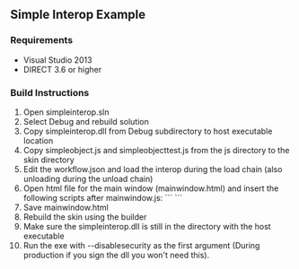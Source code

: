 ## Simple Interop Example

### Requirements

* Visual Studio 2013
* DIRECT 3.6 or higher

### Build Instructions

1. Open simpleinterop.sln
2. Select Debug and rebuild solution
3. Copy simpleinterop.dll from Debug subdirectory to host executable location
4. Copy simpleobject.js and simpleobjecttest.js from the js directory to the skin directory
5. Edit the workflow.json and load the interop during the load chain (also unloading during the unload chain)
6. Open html file for the main window (mainwindow.html) and insert the following scripts after mainwindow.js: ```
    <script src="simpleobject.js" type="text/javascript"></script>
    <script src="simpleobjecttest.js" type="text/javascript"></script>```
8. Save mainwindow.html
9. Rebuild the skin using the builder
10. Make sure the simpleinterop.dll is still in the directory with the host executable
11. Run the exe with --disablesecurity as the first argument (During production if you sign the dll you won't need this).

